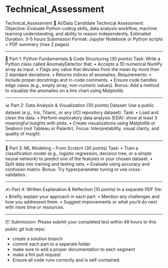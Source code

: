 # Technical_Assessment
Technical_Assessment
💼 AI/Data Candidate Technical Assessment: 
Objective: Evaluate Python coding skills, data analysis workflow, machine learning understanding, and ability to reason independently.
Estimated Duration: 3–5 hours
Submission Format: Jupyter Notebook or Python scripts + PDF summary (max 2 pages)
________________________________________
🧠 Part 1: Python Fundamentals & Code Structuring (30 points)
Task:
Write a Python class called AnomalyDetector that:
•	Accepts a 1D numerical NumPy array as input.
•	Flags any value that deviates from the mean by more than 2 standard deviations.
•	Returns indices of anomalies.
Requirements:
•	Include proper docstrings and in-code comments.
•	Ensure code handles edge cases (e.g., empty array, non-numeric values).
Bonus: Add a method to visualize the anomalies on a line chart using Matplotlib.
________________________________________
📊 Part 2: Data Analysis & Visualization (30 points)
Dataset: Use a public dataset (e.g., Iris, Titanic, or any UCI repository dataset).
Task:
•	Load and clean the data.
•	Perform exploratory data analysis (EDA): show at least 3 meaningful insights with plots.
•	Create visualizations using Matplotlib or Seaborn (not Tableau or Palantir).
Focus: Interpretability, visual clarity, and quality of insight.
________________________________________
🤖 Part 3: ML Modeling – From Scratch (30 points)
Task:
•	Train a classification model (e.g., logistic regression, decision tree, or a simple neural network) to predict one of the features in your chosen dataset.
•	Split data into training and testing sets.
•	Evaluate using accuracy and confusion matrix.
Bonus: Try hyperparameter tuning or use cross-validation.
________________________________________
✍️ Part 4: Written Explanation & Reflection (10 points)
In a separate PDF file:
•	Briefly explain your approach in each part.
•	Mention any challenges and how you addressed them.
•	Suggest improvements or what you’d do next with more time or resources.

________________________________________
📦 Submission:
Please submit your completed test within 48 hours to this public git hub repo:
-  create a solution branch
-  commit each part to a seperate folder
-  make sure to add a proper documentation to each segment
-  make a finl pull request
-  Ensure all code runs correctly and is self-contained.
